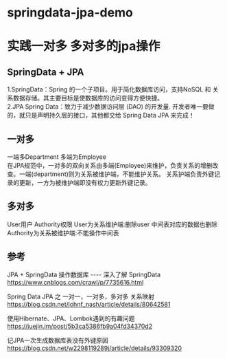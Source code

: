 # springdata-jpa-demo
# 实践一对多 多对多的jpa操作

## SpringData + JPA ##
1.SpringData：Spring 的一个子项目。用于简化数据库访问，支持NoSQL 和 关系数据存储。其主要目标是使数据库的访问变得方便快捷。  
2.JPA Spring Data：致力于减少数据访问层 (DAO) 的开发量. 开发者唯一要做的，就只是声明持久层的接口，其他都交给 Spring Data JPA 来完成！  

## 一对多 ##
一端多Department 多端为Employee  
在JPA规范中，一对多的双向关系由多端(Employee)来维护，负责关系的增删改查。一端(department)则为关系被维护端，不能维护关系。
关系护端负责外键记录的更新，一方为被维护端即没有权力更新外键记录。

## 多对多 ##
User用户 Authority权限
User为关系维护端:删除user 中间表对应的数据也删除
Authority为关系被维护端:不能操作中间表

## 参考 ##
JPA + SpringData 操作数据库 ---- 深入了解 SpringData  
https://www.cnblogs.com/crawl/p/7735616.html  

Spring Data JPA 之 一对一，一对多，多对多 关系映射  
https://blog.csdn.net/johnf_nash/article/details/80642581  

使用Hibernate、JPA、Lombok遇到的有趣问题  
https://juejin.im/post/5b3ca5386fb9a04fd34370d2  

记JPA一次生成数据库表没有外键原因  
https://blog.csdn.net/w2298119289j/article/details/93309320  



